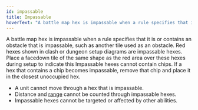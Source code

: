 ```yaml
---
id: impassable
title: Impassable
hoverText: "A battle map hex is impassable when a rule specifies that it is or contains an obstacle that is impassable, such as another tile used as an obstacle. Red hexes shown in clash or dungeon setup diagrams are impassable hexes. Place a facedown tile of the same shape as the red area over these hexes during setup to indicate this Impassable hexes cannot contain chips. If a hex that contains a chip becomes impassable, remove that chip and place it in the closest unoccupied hex."
---
```


A battle map hex is impassable when a rule specifies that it is or contains an obstacle that is impassable, such as another tile used as an obstacle. Red hexes shown in clash or dungeon setup diagrams are impassable hexes. Place a facedown tile of the same shape as the red area over these hexes during setup to indicate this Impassable hexes cannot contain chips. If a hex that contains a chip becomes impassable, remove that chip and place it in the closest unoccupied hex.

- A unit cannot move through a hex that is impassable.
- Distance and [range](/docs/all/glossary/range) cannot be counted through impassable hexes.
- Impassable hexes cannot be targeted or affected by other abilities.